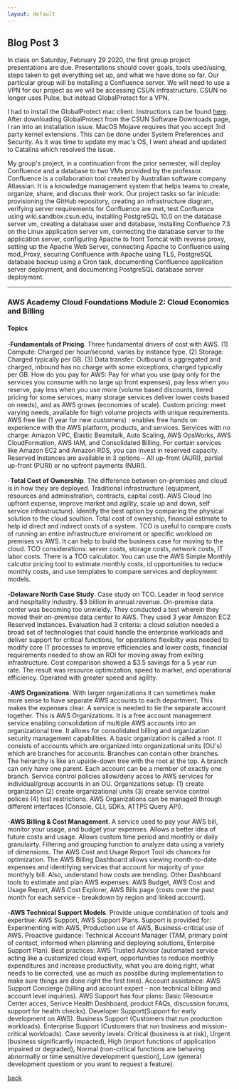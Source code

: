 ```yaml
---
layout: default
---
```


## Blog Post 3

In class on Saturday, February 29 2020, the first group project presentations are due. Presentations should cover goals, tools used/using, steps taken to get everything set up, and what we have done so far. Our particular group will be installing a Confluence server. We will need to use a VPN for our project as we will be accessing CSUN infrastructure. CSUN no longer uses Pulse, but instead GlobalProtect for a VPN. 

I had to install the GlobalProtect mac client. Instructions can be found [here](https://www.csun.edu/sites/default/files/vpn-global-protect-mac-020320.pdf). After downloading GlobalProtect from the CSUN Software Downloads page, I ran into an installation issue. MacOS Mojave requires that you accept 3rd party kernel extensions. This can be done under System Preferences and Security. As it was time to update my mac's OS, I went ahead and updated to Catalina which resolved the issue. 

My group's project, in a continuation from the prior semester, will deploy Confluence and a database to two VMs provided by the professor. Confluence is a collaboration tool created by Australian software company Atlassian. It is a knowledge management system that helps teams to create, organize, share, and discuss their work. Our project tasks so far inlcude: provisioning the GitHub repository, creating an infrastructure diagram, verifying server requirements for Confluence are met, test Confluence using wiki.sandbox.csun.edu, installing PostgreSQL 10.0 on the database server vm, creating a database user and database, installing Confluence 7.3 on the Linux application server vm, connecting the database server to the application server, configuring Apache to front Tomcat with reverse proxy, setting up the Apache Web Server, connecting Apache to Confluence using mod_Proxy, securing Confluence with Apache using TLS, PostgreSQL database backup using a Cron task, documenting Confluence application server deployment, and documenting PostgreSQL database server deployment.


---

### AWS Academy  Cloud Foundations Module 2: Cloud Economics and Billing

#### Topics

-**Fundamentals of Pricing**. Three fundamental drivers of cost with AWS. (1) Compute: Charged per hour/second, varies by instance type. (2) Storage: Charged typically per GB. (3) Data transfer: Outbound is aggregated and charged, inbound has no charge with some exceptions, charged typically per GB. How do you pay for AWS: Pay for what you use (pay only for the services you consume with no large up front expenses), pay less when you reserve, pay less when you use more (volume based discounts, tiered pricing for some services, many storage services deliver lower costs based on needs), and as AWS grows (economies of scale). Custom pricing: meet varying needs, available for high volume projects with unique requirements. AWS free tier (1 year for new customers) : enables free hands on experience with the AWS platform, products, and services. Services with no charge: Amazon VPC, Elastic Beanstalk, Auto Scaling, AWS OpsWorks, AWS CloudFormation, AWS IAM, and Consolidated Billing. For certain services like Amazon EC2 and Amazon RDS, you can invest in reserved capacity. Reserved Instances are available in 3 options – All up-front (AURI), partial up-front (PURI) or no upfront payments (NURI).
<br>
<br>
-**Total Cost of Ownership**. The difference between on-premises and cloud is in how they are deployed. Traditional infrastructure (equipment, resources and administration, contracts, capital cost). AWS Cloud (no upfront expense, improve market and agility, scale up and down, self service infrastructure). Identify the best option by comparing the physical solution to the cloud soultion. Total cost of ownership, financial estimate to help id direct and indirect costs of a system. TCO is useful to compare costs of running an entire infrastructure enviroment or specific workload on premises vs AWS. It can help to build the business case for moving to the cloud. TCO considerations: server costs, storage costs, network costs, IT labor costs. There is a TCO calculator. You can use the AWS Simple Monthly calcutor pricing tool to estimate monthly costs, id opportunities to reduce monthly costs, and use templates to compare services and deployment models. 
<br>
<br>
-**Delaware North Case Study**. Case study on TCO. Leader in food service and hospitality industry. $3 billion in annual revenue. On-premise data center was becoming too unwieldy. They conducted a test wherein they moved their on-premise data center to AWS. They used 3 year Amazon EC2 Reserved Instances. Evaluation had 3 criteria: a cloud solution needed a broad set of technologies that could handle the enterprise workloads and deliver support for critical functions, for operations flexibilty was needed to modify core IT processes to improve efficiencies and lower costs, financial requirements needed to show an ROI for moving away from exiting infrastructure. Cost comparison showed a $3.5 savings for a 5 year run rate. The result was resource optimization, speed to market, and operational efficiency. Operated with greater speed and agility.    
<br>
-**AWS Organizations**. With larger organizations it can sometimes make more sense to have separate AWS accounts to each department. This makes the expenses clear. A service is needed to tie the separate account together. This is AWS Organizations. It is a free account management service enabling consolidation of multiple AWS accounts into an organizational tree. It allows for consolidated billing and organization security management capabilities. A basic organization is called a root. It consists of accounts which are organized into organizational units (OU's) which are branches for accounts. Branches can contain other branches. The heirarchy is like an upside-down tree with the root at the top. A branch can only have one parent. Each account can be a member of exactly one branch. Service control policies allow/deny acces to AWS services for individual/group accounts in an OU. Organizations setup: (1) create organization (2) create organizational units (3) create service control polices (4) test restrictions. AWS Organizations can be managed through different interfaces (Console, CLI, SDKs, ATTPS Query API).
<br>
<br>
-**AWS Billing & Cost Management**. A service used to pay your AWS bill, monitor your usage, and budget your expenses. Allows a better idea of future costs and usage. Allows custom time period and monthly or daily granulairty. Filtering and grouping function to analyze data using a variety of dimensions. The AWS Cost and Usage Report Tool ids chances for optimization. The AWS Billing Dashboard allows viewing month-to-date expenses and identifying services that account for majority of your monthyly bill. Also, understand how costs are trending. Other Dashboard tools to estimate and plan AWS expenses: AWS Budget, AWS Cost and Usage Report, AWS Cost Explorer, AWS Bills page (costs over the past month for each service - breakdown by region and linked account).
<br>
<br>
-**AWS Technical Support Models**. Provide unique combination of tools and expertise: AWS Support, AWS Support Plans. Support is provided for: Experimenting with AWS, Production use of AWS, Business-critical use of AWS. Proactive guidance: Technical Account Manager (TAM, primary point of contact, informed when planning and deploying solutions, Enterpise Support Plan). Best practices: AWS Trusted Advisor (automated service acting like a customized cloud expert, opportunities to reduce monthly expenditures and increase productivity, what you are doing right, what needs to be corrected, use as much as possilbe during implementation to make sure things are done right the first time). Account assistance: AWS Support Concierge (billing and account expert - non technical billing and account level inquiries). AWS Support has four plans: Basic (Resource Center acces, Serivce Health Dashboard, product FAQs, discussion forums, support for health checks). Developer Support(Support for early development on AWS). Business Support (Customers that run production workloads). Enterprise Support (Customers that run business and mission-critical workloads). Case severity levels: Critical (business is at risk), Urgent (business significantly impacted), High (import functions of application impaired or degraded), Normal (non-critical functions are behaving abnormally or time sensitive development question), Low (general development questiom or you want to request a feature).




[back](../blog.html)
